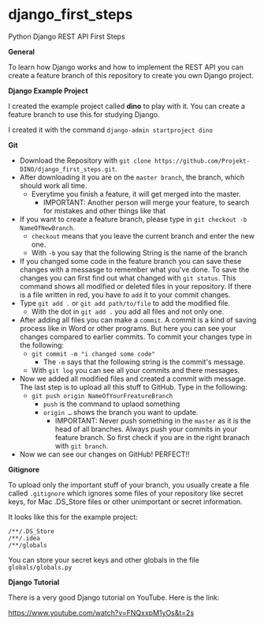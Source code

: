 # django_first_steps
Python Django REST API First Steps



**General**

To learn how Django works and how to implement the REST API you can create a feature branch of this repository to create you own Django project.

**Django Example Project**

I created the example project called **dino** to play with it. You can create a feature branch to use this for studying Django. 

I created it with the command `django-admin startproject dino`



**Git**

- Download the Repository with `git clone https://github.com/Projekt-DINO/django_first_steps.git`. 
- After downloading it you are on the `master branch`, the branch, which should work all time. 
  - Everytime you finish a feature, it will get merged into the master.
    - IMPORTANT: Another person will merge your feature, to search for mistakes and other things like that
- If you want to create a feature branch, please type in `git checkout -b NameOfNewBranch`. 
  - `checkout` means that you leave the current branch and enter the new one.
  - With `-b` you say that the following String is the name of the branch
- If you changed some code in the feature branch you can save these changes with a messasge to remember what you've done. To save the changes you can first find out what changed with `git status`. This command shows all modified or deleted files in your repository. If there is a file written in red, you have to `add` it to your commit changes. 
- Type `git add .` or `git add path/to/file` to add the modified file.
  - With the dot in `git add .` you add all files and not only one.
- After adding all files you can make a `commit`. A commit is a kind of saving process like in Word or other programs. But here you can see your changes compared to earlier commits. To commit your changes type in the following: 
  - `git commit -m "i changed some code"`
    - The `-m` says that the following string is the commit's message.
  - With `git log` you can see all your commits and there messages.
- Now we added all modified files and created a commit with message. The last step is to upload all this stuff to GitHub. Type in the following: 
  - `git push origin NameOfYourFreatureBranch`
    - `push` is the command to uplaod something
    - `origin …` shows the branch you want to update. 
      - IMPORTANT: Never push something in the `master` as it is the head of all branches. Always push your commits in your feature branch. So first check if you are in the right branach with `git branch`. 
- Now we can see our changes on GitHub! PERFECT!!


**Gitignore**

To upload only the important stuff of your branch, you usually create a file called `.gitignore` which ignores some files of your repository like secret keys, for Mac .DS_Store files or other unimportant or secret information.

It looks like this for the example project: 

```
/**/.DS_Store
/**/.idea
/**/globals
```

You can store your secret keys and other globals in the file `globals/globals.py`




**Django Tutorial**

There is a very good Django tutorial on YouTube. Here is the link: 

https://www.youtube.com/watch?v=FNQxxpM1yOs&t=2s

